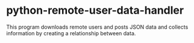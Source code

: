 # python-remote-user-data-handler
This program downloads remote users and posts JSON data and collects information by creating a relationship between data.

